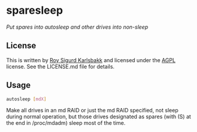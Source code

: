 # sparesleep 

*Put spares into autosleep and other drives into non-sleep*

## License

This is written by [Roy Sigurd Karlsbakk](mailto:roy@karlsbakk.net) and licensed under the
[AGPL](https://www.gnu.org/licenses/agpl-3.0.en.html) license. See the LICENSE.md file for
details.

## Usage

```bash
autosleep [mdX]
```

Make all drives in an md RAID or just the md RAID specified, not sleep during normal operation,
but those drives designated as spares (with (S) at the end in /proc/mdadm) sleep most of the
time.
